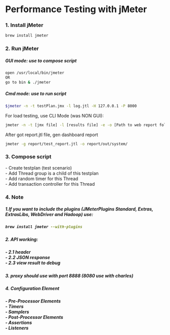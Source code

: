 <h1>Performance Testing with jMeter</h1>
<h3>1. Install jMeter</h3>

```bash
brew install jmeter
```

<h3>2. Run jMeter</h3>
<h5>GUI mode: use to compose script</h5>

```bash
open /usr/local/bin/jmeter
OR
go to bin & ./jmeter
```

<h5>Cmd mode: use to run script</h5>

```bash
$jmeter -n -t testPlan.jmx -l log.jtl -H 127.0.0.1 -P 8000
```
For load testing, use CLI Mode (was NON GUI):

```bash
jmeter -n -t [jmx file] -l [results file] -e -o [Path to web report folder]
```

After got report.jtl file, gen dashboard report
```bash
jmeter -g report/test_report.jtl -o report/out/system/
```

<h3>3. Compose script</h3>
- Create testplan (test scenario) <br>
- Add Thread group is a child of this testplan <br>
- Add random timer for this Thread <br>
- Add transaction controller for this Thread <br>

<h3>4. Note</h3>
<h5>1.If you want to include the plugins (JMeterPlugins Standard, Extras, ExtrasLibs, WebDriver and Hadoop) use:<h5>

```bash
brew install jmeter --with-plugins
```

<h5>2. API working:<h5>
- 2.1 header <br>
- 2.2 JSON response	<br>
- 2.3 view result to debug	<br>

<h5>3. proxy should use with port 8888 (8080 use with charles)<h5>

<h5>4. Configuration Element<h5>
- Pre-Processor Elements <br>
- Timers <br>
- Samplers <br>
- Post-Processor Elements <br>
- Assertions <br>
- Listeners <br>
